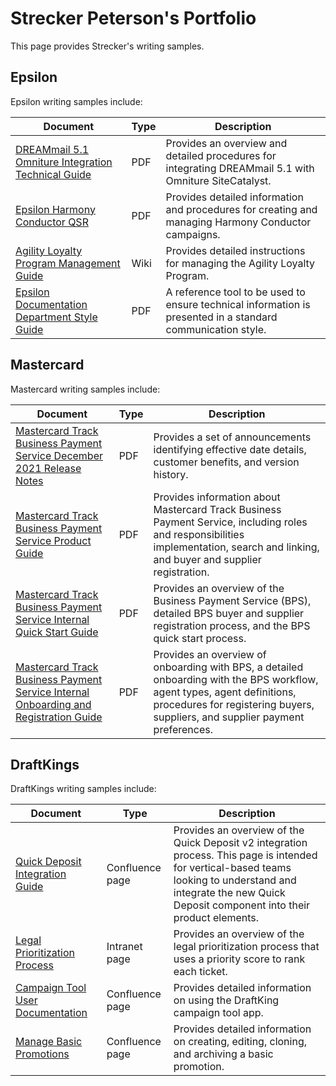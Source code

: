 # Strecker Peterson's Portfolio
This page provides Strecker's writing samples.

## Epsilon
Epsilon writing samples include:

| Document | Type | Description |
|---------------|----------------------|----------------------|
| [DREAMmail 5.1 Omniture Integration Technical Guide](https://drive.google.com/file/d/1rOoGg9Y8iw18kJnkE9lIr3HX2ue8ltIV/view?usp=drive_link) | PDF | Provides an overview and detailed procedures for integrating DREAMmail 5.1 with Omniture SiteCatalyst. |
| [Epsilon Harmony Conductor QSR](https://drive.google.com/file/d/1lE85G7AlADmfVj4scFF-LwcPbqfScx8t/view?usp=drive_link) | PDF |Provides detailed information and procedures for creating and managing Harmony Conductor campaigns. |
| [Agility Loyalty Program Management Guide](Epsilon_Harmony_Sample(1).pdf) | Wiki | Provides detailed instructions for managing the Agility Loyalty Program. |
| [Epsilon Documentation Department Style Guide](https://drive.google.com/file/d/1FeMPjL1z-oiTpEq8nv1HK_nToAff6kEn/view?usp=drive_link) | PDF | A reference tool to be used to ensure technical information is presented in a standard communication style. | 

## Mastercard
Mastercard writing samples include:

| Document | Type | Description |
|-----------------|---------------------|---------------------------|
|[Mastercard Track Business Payment Service December 2021 Release Notes](https://drive.google.com/file/d/1leIaEw2d8kPSLeFDDRsMmmZm2V4IxKMX/view?usp=drive_link) | PDF | Provides a set of announcements identifying effective date details, customer benefits, and version history. |
|[Mastercard Track Business Payment Service Product Guide](https://drive.google.com/file/d/1J4TzxCFPlovBMWI6GNmbzGNJJ4jKyb7c/view?usp=drive_link) | PDF | Provides information about Mastercard Track Business Payment Service, including roles and responsibilities implementation, search and linking, and buyer and supplier registration. |
| [Mastercard Track Business Payment Service Internal Quick Start Guide](https://drive.google.com/file/d/18YPcAAbP-WgFmJOtxpB0v5wLuwhbA9o6/view?usp=drive_link) | PDF | Provides an overview of the Business Payment Service (BPS), detailed BPS buyer and supplier registration process, and the BPS quick start process.|
| [Mastercard Track Business Payment Service Internal Onboarding and Registration Guide](https://drive.google.com/file/d/1WUhObpleiAvdGjGr3rkJ5n7GUimstYzQ/view?usp=drive_link) | PDF | Provides an overview of onboarding with BPS, a detailed onboarding with the BPS workflow, agent types, agent definitions, procedures for registering buyers, suppliers, and supplier payment preferences. |

## DraftKings
DraftKings writing samples include:

| Document                                                                                                                  | Type            | Description                                                                                                                                                                                                       |
|---------------------------------------------------------------------------------------------------------------------------|-----------------|-------------------------------------------------------------------------------------------------------------------------------------------------------------------------------------------------------------------|
| [Quick Deposit Integration Guide](https://drive.google.com/file/d/1Wc_rI_M2pHkvQNHGKdWNbbLQOFDGYQKk/view?usp=drive_link)  | Confluence page | Provides an overview of the Quick Deposit v2 integration process. This page is intended for vertical-based teams looking to understand and integrate the new Quick Deposit component into their product elements. |
| [Legal Prioritization Process](https://drive.google.com/file/d/1ORSnR0mXlJ5QljuQw3P_nsVpk6u3Ckr2/view?usp=drive_link)     | Intranet page   | Provides an overview of the legal prioritization process that uses a priority score to rank each ticket.                                                                                                          |
| [Campaign Tool User Documentation](https://drive.google.com/file/d/133PMLxrY7iZ1lNaOFifLjtXVd7Q3yZKd/view?usp=drive_link) | Confluence page | Provides detailed information on using the DraftKing campaign tool app.                                                                                                                                           |
| [Manage Basic Promotions](https://drive.google.com/file/d/1BpO-5ltNFwqTpmLnW7S3pLmU41gw-aF1/view?usp=drive_link)          | Confluence page | Provides detailed information on creating, editing, cloning, and archiving a basic promotion.                                                                                                                     |

